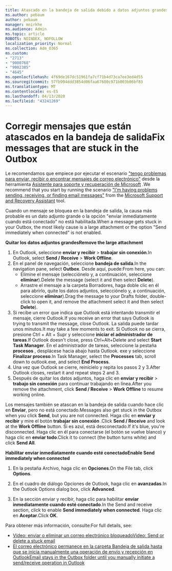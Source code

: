 ```yaml
---
title: Atascado en la bandeja de salida debido a datos adjuntos grandes
ms.author: pebaum
author: pebaum
manager: mnirkhe
ms.audience: Admin
ms.topic: article
ROBOTS: NOINDEX, NOFOLLOW
localization_priority: Normal
ms.collection: Adm_O365
ms.custom:
- "2713"
- "9000768"
- "9002385"
- "4645"
ms.openlocfilehash: 4f69de167dc51961fa7cf71b4d73ca7ee3ed4d55
ms.sourcegitcommit: 57fb994ddd3854d06faa67680c971b003b06bf83
ms.translationtype: MT
ms.contentlocale: es-ES
ms.lasthandoff: 04/13/2020
ms.locfileid: "43241269"
---
```

# <a name="fix-messages-that-are-stuck-in-the-outbox"></a><span data-ttu-id="28cac-102">Corregir mensajes que están atascados en la bandeja de salida</span><span class="sxs-lookup"><span data-stu-id="28cac-102">Fix messages that are stuck in the Outbox</span></span>

<span data-ttu-id="28cac-103">Le recomendamos que empiece por ejecutar el escenario ["tengo problemas para enviar, recibir o encontrar mensajes de correo electrónico"](https://aka.ms/SaRA-OutlookSendReceive) desde la herramienta [Asistente para soporte y recuperación de Microsoft](https://diagnostics.office.com/#/) .</span><span class="sxs-lookup"><span data-stu-id="28cac-103">We recommend that you start by running the scenario ["I'm having problems sending, receiving, or finding email messages"](https://aka.ms/SaRA-OutlookSendReceive) from the [Microsoft Support and Recovery Assistant](https://diagnostics.office.com/#/) tool.</span></span>

<span data-ttu-id="28cac-104">Cuando un mensaje se bloquea en la bandeja de salida, la causa más probable es un dato adjunto grande o la opción "enviar inmediatamente cuando está conectado" no está habilitada.</span><span class="sxs-lookup"><span data-stu-id="28cac-104">When a message gets stuck in your Outbox, the most likely cause is a large attachment or the option "Send immediately when connected" is not enabled.</span></span>

<span data-ttu-id="28cac-105">**Quitar los datos adjuntos grandes**</span><span class="sxs-lookup"><span data-stu-id="28cac-105">**Remove the large attachment**</span></span>

1. <span data-ttu-id="28cac-106">En Outlook, seleccione **enviar y recibir** > **trabajar sin conexión**.</span><span class="sxs-lookup"><span data-stu-id="28cac-106">In Outlook, select **Send / Receive** > **Work Offline**.</span></span> 
2. <span data-ttu-id="28cac-107">En el panel de navegación, seleccione **bandeja de salida**.</span><span class="sxs-lookup"><span data-stu-id="28cac-107">In the navigation pane, select **Outbox**.</span></span> <span data-ttu-id="28cac-108">Desde aquí, puede:</span><span class="sxs-lookup"><span data-stu-id="28cac-108">From here, you can:</span></span> 
    - <span data-ttu-id="28cac-109">Elimine el mensaje (selecciónelo y, a continuación, seleccione **eliminar**).</span><span class="sxs-lookup"><span data-stu-id="28cac-109">Delete the message (select it and then select **Delete**).</span></span>
    - <span data-ttu-id="28cac-110">Arrastre el mensaje a la carpeta Borradores, haga doble clic en él para abrirlo, quite los datos adjuntos, selecciónelo y, a continuación, seleccione **eliminar**).</span><span class="sxs-lookup"><span data-stu-id="28cac-110">Drag the message to your Drafts folder, double-click to open it, and remove the attachment select it and then select **Delete**).</span></span>
3. <span data-ttu-id="28cac-111">Si recibe un error que indica que Outlook está intentando transmitir el mensaje, cierre Outlook.</span><span class="sxs-lookup"><span data-stu-id="28cac-111">If you receive an error that says Outlook is trying to transmit the message, close Outlook.</span></span> <span data-ttu-id="28cac-112">La salida puede tardar unos minutos.</span><span class="sxs-lookup"><span data-stu-id="28cac-112">It may take a few moments to exit.</span></span> <span data-ttu-id="28cac-113">Si Outlook no se cierra, presione Ctrl + Alt + Supr y seleccione **iniciar el administrador de tareas**.</span><span class="sxs-lookup"><span data-stu-id="28cac-113">If Outlook doesn't close, press Ctrl+Alt+Delete and select **Start Task Manager**.</span></span> <span data-ttu-id="28cac-114">En el administrador de tareas, seleccione la pestaña **procesos** , desplácese hacia abajo hasta Outlook. exe y seleccione **Finalizar proceso**.</span><span class="sxs-lookup"><span data-stu-id="28cac-114">In Task Manager, select the **Processes** tab, scroll down to outlook.exe, and select **End Process**.</span></span>
4. <span data-ttu-id="28cac-115">Una vez que Outlook se cierre, reinícielo y repita los pasos 2 y 3.</span><span class="sxs-lookup"><span data-stu-id="28cac-115">After Outlook closes, restart it and repeat steps 2 and 3.</span></span> 
5. <span data-ttu-id="28cac-116">Después de quitar los datos adjuntos, haga clic en **enviar y recibir** > **trabajo sin conexión** para continuar trabajando en línea.</span><span class="sxs-lookup"><span data-stu-id="28cac-116">After you remove the attachment, click **Send / Receive** > **Work Offline** to resume working online.</span></span> 

<span data-ttu-id="28cac-117">Los mensajes también se atascan en la bandeja de salida cuando hace clic en **Enviar**, pero no está conectado.</span><span class="sxs-lookup"><span data-stu-id="28cac-117">Messages also get stuck in the Outbox when you click **Send**, but you are not connected.</span></span> <span data-ttu-id="28cac-118">Haga clic en **enviar y recibir** y mire el botón **trabajar sin conexión** .</span><span class="sxs-lookup"><span data-stu-id="28cac-118">Click **Send / Receive** and look at the **Work Offline** button.</span></span> <span data-ttu-id="28cac-119">Si es azul, está desconectado.</span><span class="sxs-lookup"><span data-stu-id="28cac-119">If it's blue, you're disconnected.</span></span> <span data-ttu-id="28cac-120">Haga clic en él para conectarse (el botón se vuelve blanco) y haga clic en **enviar todo**.</span><span class="sxs-lookup"><span data-stu-id="28cac-120">Click it to connect (the button turns white) and click **Send All**.</span></span>
 
<span data-ttu-id="28cac-121">**Habilitar enviar inmediatamente cuando esté conectado**</span><span class="sxs-lookup"><span data-stu-id="28cac-121">**Enable Send immediately when connected**</span></span>
 
1. <span data-ttu-id="28cac-122">En la pestaña Archivo, haga clic en **Opciones**.</span><span class="sxs-lookup"><span data-stu-id="28cac-122">On the File tab, click **Options**.</span></span>

2. <span data-ttu-id="28cac-123">En el cuadro de diálogo Opciones de Outlook, haga clic en **avanzadas**.</span><span class="sxs-lookup"><span data-stu-id="28cac-123">In the Outlook Options dialog box, click **Advanced**.</span></span>

3. <span data-ttu-id="28cac-124">En la sección enviar y recibir, haga clic para habilitar **enviar inmediatamente cuando esté conectado**.</span><span class="sxs-lookup"><span data-stu-id="28cac-124">In the Send and receive section, click to enable **Send immediately when connected**.</span></span> <span data-ttu-id="28cac-125">Haga clic en **Aceptar**.</span><span class="sxs-lookup"><span data-stu-id="28cac-125">Click **OK**.</span></span>
 
<span data-ttu-id="28cac-126">Para obtener más información, consulte:</span><span class="sxs-lookup"><span data-stu-id="28cac-126">For full details, see:</span></span>
- [<span data-ttu-id="28cac-127">Vídeo: enviar o eliminar un correo electrónico bloqueado</span><span class="sxs-lookup"><span data-stu-id="28cac-127">Video: Send or delete a stuck email</span></span>](https://support.office.com/article/Video-Send-or-delete-an-email-stuck-in-your-outbox-26d5d34a-4e5f-444a-a9e8-44db04a94dec) 
- [<span data-ttu-id="28cac-128">El correo electrónico permanece en la carpeta Bandeja de salida hasta que se inicia manualmente una operación de envío y recepción en Outlook</span><span class="sxs-lookup"><span data-stu-id="28cac-128">Email stays in the Outbox folder until you manually initiate a send/receive operation in Outlook</span></span>](https://support.microsoft.com/help/2797572/email-stays-in-the-outbox-folder-until-you-manually-initiate-a-send-re)
